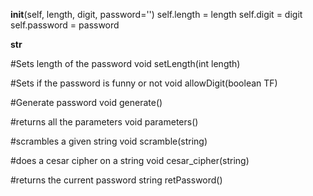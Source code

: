 __init__(self, length, digit, password='')
    self.length = length
    self.digit = digit
    self.password = password

__str__ 

#Sets length of the password
void setLength(int length)

#Sets if the password is funny or not
void allowDigit(boolean TF)

#Generate password 
void generate()

#returns all the parameters
void parameters()

#scrambles a given string 
void scramble(string) 

#does a cesar cipher on a string
void cesar_cipher(string)

#returns the current password
string retPassword()

